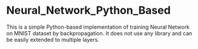 # Neural_Network_Python_Based

This is a simple Python-based implementation of training Neural Network on MNIST dataset by backpropagation. 
It does not use any library and can be easily extended to multiple layers.  
